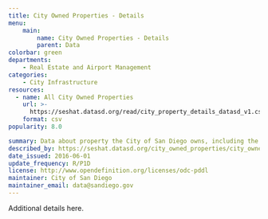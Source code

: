```yaml
---
title: City Owned Properties - Details
menu:
    main:
        name: City Owned Properties - Details
        parent: Data
colorbar: green
departments: 
    - Real Estate and Airport Management
categories:
    - City Infrastructure
resources:
  - name: All City Owned Properties
    url: >-
      https://seshat.datasd.org/read/city_property_details_datasd_v1.csv
    format: csv
popularity: 8.0

summary: Data about property the City of San Diego owns, including the cost, month and year of purchase and the acreage and usage of the site.
described_by: https://seshat.datasd.org/city_owned_properties/city_owned_properties_dictionary.csv
date_issued: 2016-06-01
update_frequency: R/P1D
license: http://www.opendefinition.org/licenses/odc-pddl
maintainer: City of San Diego
maintainer_email: data@sandiego.gov
---
```


Additional details here.